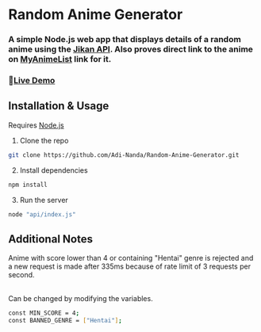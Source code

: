 # Random Anime Generator

### A simple Node.js web app that displays details of a random anime using the [Jikan API](https://jikan.moe/). Also proves direct link to the anime on [MyAnimeList](https://myanimelist.net/) link for it.

### 🔗[Live Demo](https://random-anime-generator-omega.vercel.app/)

## Installation & Usage
Requires [Node.js](https://nodejs.org/en)
1) Clone the repo
```bash
git clone https://github.com/Adi-Nanda/Random-Anime-Generator.git
```
2) Install dependencies
```bash
npm install
```
3) Run the server
```bash
node "api/index.js"
```

## Additional Notes
Anime with score lower than 4 or containing "Hentai" genre is rejected and a new request is made after 335ms because of rate limit of 3 requests per second.

<br>
Can be changed by modifying the variables.

```bash
const MIN_SCORE = 4;
const BANNED_GENRE = ["Hentai"];
```